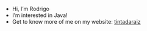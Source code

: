 - Hi, I’m Rodrigo
- I’m interested in Java!
- Get to know more of me on my website: [tintadaraiz](https://tintadaraiz.github.io)


